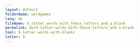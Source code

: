 ```yaml
---
layout: default
folderName: wordgames
lang: de
fileName: 9_letter_words_with_these_letters_and_a_blank
permalink: de/9-letter-words-with-these-letters-and-a-blank
tool: 9-letter-words-with-blanks
letter: 9
---
```

